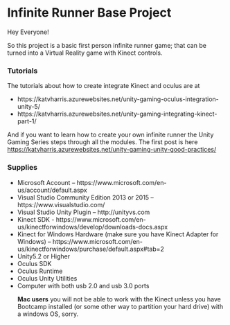 <h1>Infinite Runner Base Project</h1>
Hey Everyone!

So this project is a basic first person infinite runner game; that can be turned into a Virtual Reality game with Kinect controls. 

<h3>Tutorials</h3>
The tutorials about how to create integrate Kinect and oculus are at 
<ul>
<li>https://katvharris.azurewebsites.net/unity-gaming-oculus-integration-unity-5/</li>
<li>https://katvharris.azurewebsites.net/unity-gaming-integrating-kinect-part-1/</li>
</ul>

And if you want to learn how to create your own infinite runner the Unity Gaming Series steps through all the modules. The first post is here
https://katvharris.azurewebsites.net/unity-gaming-unity-good-practices/

<h3>Supplies</h3>
<ul>
<li> Microsoft Account – https://www.microsoft.com/en-us/account/default.aspx</li>
<li>Visual Studio Community Edition 2013 or 2015 – https://www.visualstudio.com/</li>
<li>Visual Studio Unity Plugin – http://unityvs.com</li>
<li>Kinect SDK - https://www.microsoft.com/en-us/kinectforwindows/develop/downloads-docs.aspx</li>
<li>Kinect for Windows Hardware (make sure you have Kinect Adapter for Windows) – https://www.microsoft.com/en-us/kinectforwindows/purchase/default.aspx#tab=2</li>
<li>Unity5.2 or Higher</li>
<li>Oculus SDK</li>
<li>Oculus Runtime</li>
<li>Oculus Unity Utilities</li>
<li>Computer with both usb 2.0 and usb 3.0 ports</li>

**Mac users** you will not be able to work with the Kinect unless you have Bootcamp installed (or some other way to partition your hard drive) with a windows OS, sorry.

